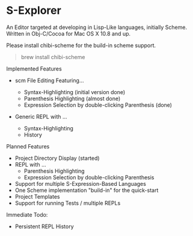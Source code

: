 S-Explorer
=======

An Editor targeted at developing in Lisp-Like languages, initially Scheme.
Written in Obj-C/Cocoa for Mac OS X 10.8 and up.

Please install chibi-scheme for the build-in scheme support.

> brew install chibi-scheme

Implemented Features

* scm File Editing Featuring...
  * Syntax-Highlighting (initial version done)
  * Parenthesis Highlighting (almost done)
  * Expression Selection by double-clicking Parenthesis (done)

* Generic REPL with ...
  * Syntax-Highlighting
  * History


Planned Features

* Project Directory Display (started)
* REPL with ...
  * Parenthesis Highlighting
  * Expression Selection by double-clicking Parenthesis
* Support for multiple S-Expression-Based Languages
* One Scheme implementation "build-in" for the quick-start
* Project Templates
* Support for running Tests / multiple REPLs


Immediate Todo:

* Persistent REPL History

